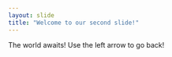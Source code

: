 ```yaml
---
layout: slide
title: "Welcome to our second slide!"
---
```

The world awaits!
Use the left arrow to go back!
